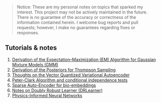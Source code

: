 >Notice: These are my personal notes on topics that sparked my interest.
>This project may not be actively maintained in the future.
>There is no guarantee of the accuracy or correctness of the information contained herein.
>I welcome bug reports and pull requests; however, I make no guarantees regarding fixes or responses.

## Tutorials & notes
1. [Derivation of the Expectation–Maximization (EM) Algorithm for Gaussian Mixture Models (GMM)](https://github.com/pgniewko/ml_notes/tree/main/em_gmm)
2. [Derivation of the Posteriors for Thompson Sampling](https://github.com/pgniewko/ml_notes/tree/main/ts)
3. [Thoughts on the Vector Quantized Variational Autoencoder](./vqvae/)      
4. [Peter-Clark Algorithm and conditional independence tests](./pc/)
5. [Sparse Auto-Encoder for bio-embeddings](./sae/)
6. [Notes on Doubly Robust Learner (DRLearner) ](./drlearner/)
7. [Physics-Informed Neural Networks](./pinn)
